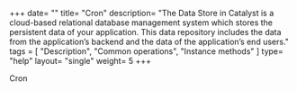 +++
date= ""
title= "Cron"
description= "The Data Store in Catalyst is a cloud-based relational database management system which stores the persistent data of your application. This data repository includes the data from the application’s backend and the data of the application’s end users."
tags = [ "Description", "Common operations", "Instance methods" ]
type= "help"
layout= "single"
weight= 5
+++
 
Cron